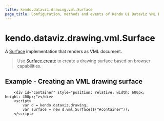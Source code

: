 ```yaml
---
title: kendo.dataviz.drawing.vml.Surface
page_title: Configuration, methods and events of Kendo UI DataViz VML Drawing Surface
---
```


# kendo.dataviz.drawing.vml.Surface

A [Surface](./surface) implementation that renders as VML document.

> Use [Surface.create](./surface#methods-create) to create a drawing surface based on browser capabilities.

## Example - Creating an VML drawing surface

        <div id="container" style="position: relative; width: 600px; height: 400px;"></div>
        <script>
            var d = kendo.dataviz.drawing;
            var surface = new d.vml.Surface($("#container"));
        </script>

